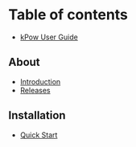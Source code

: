 # Table of contents

* [kPow User Guide](README.md)

## About

* [Introduction](about/introduction.md)
* [Releases](about/latest.md)

## Installation

* [Quick Start](installation/quick-start.md)

